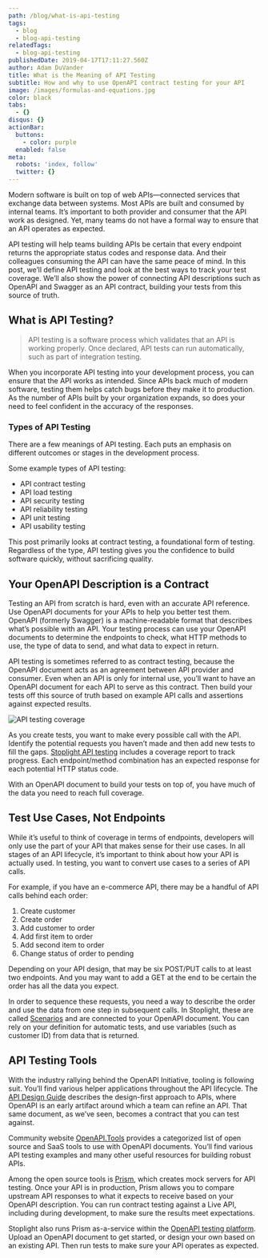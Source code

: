 ```yaml
---
path: /blog/what-is-api-testing
tags:
  - blog
  - blog-api-testing
relatedTags:
  - blog-api-testing
publishedDate: 2019-04-17T17:11:27.560Z
author: Adam DuVander
title: What is the Meaning of API Testing
subtitle: How and why to use OpenAPI contract testing for your API
image: /images/formulas-and-equations.jpg
color: black
tabs:
  - {}
disqus: {}
actionBar:
  buttons:
    - color: purple
  enabled: false
meta:
  robots: 'index, follow'
  twitter: {}
---
```

Modern software is built on top of web APIs—connected services that exchange data between systems. Most APIs are built and consumed by internal teams. It’s important to both provider and consumer that the API work as designed. Yet, many teams do not have a formal way to ensure that an API operates as expected.

API testing will help teams building APIs be certain that every endpoint returns the appropriate status codes and response data. And their colleagues consuming the API can have the same peace of mind. In this post, we’ll define API testing and look at the best ways to track your test coverage. We’ll also show the power of connecting API descriptions such as OpenAPI and Swagger as an API contract, building your tests from this source of truth.

## What is API Testing?

> API testing is a software process which validates that an API is working properly. Once declared, API tests can run automatically, such as part of integration testing.

When you incorporate API testing into your development process, you can ensure that the API works as intended. Since APIs back much of modern software, testing them helps catch bugs before they make it to production. As the number of APIs built by your organization expands, so does your need to feel confident in the accuracy of the responses.

### Types of API Testing

There are a few meanings of API testing. Each puts an emphasis on different outcomes or stages in the development process.

Some example types of API testing:

* API contract testing
* API load testing
* API security testing
* API reliability testing
* API unit testing
* API usability testing

This post primarily looks at contract testing, a foundational form of testing. Regardless of the type, API testing gives you the confidence to build software quickly, without sacrificing quality.

## Your OpenAPI Description is a Contract

Testing an API from scratch is hard, even with an accurate API reference. Use OpenAPI documents for your APIs to help you better test them. OpenAPI (formerly Swagger) is a machine-readable format that describes what’s possible with an API. Your testing process can use your OpenAPI documents to determine the endpoints to check, what HTTP methods to use, the type of data to send, and what data to expect in return.

API testing is sometimes referred to as contract testing, because the OpenAPI document acts as an agreement between API provider and consumer. Even when an API is only for internal use, you’ll want to have an OpenAPI document for each API to serve as this contract. Then build your tests off this source of truth based on example API calls and assertions against expected results.

![API testing coverage](/images/testing_reporting.png)

As you create tests, you want to make every possible call with the API. Identify the potential requests you haven’t made and then add new tests to fill the gaps. [Stoplight API testing](https://stoplight.io/testing/) includes a coverage report to track progress. Each endpoint/method combination has an expected response for each potential HTTP status code.

With an OpenAPI document to build your tests on top of, you have much of the data you need to reach full coverage.

## Test Use Cases, Not Endpoints

While it’s useful to think of coverage in terms of endpoints, developers will only use the part of your API that makes sense for their use cases. In all stages of an API lifecycle, it’s important to think about how your API is actually used. In testing, you want to convert use cases to a series of API calls.

For example, if you have an e-commerce API, there may be a handful of API calls behind each order:

1. Create customer
2. Create order
3. Add customer to order
4. Add first item to order
5. Add second item to order
6. Change status of order to pending

Depending on your API design, that may be six POST/PUT calls to at least two endpoints. And you may want to add a GET at the end to be certain the order has all the data you expect.

In order to sequence these requests, you need a way to describe the order and use the data from one step in subsequent calls. In Stoplight, these are called [Scenarios](https://docs.stoplight.io/testing/leveraging-openapi/contract-testing) and are connected to your OpenAPI document. You can rely on your definition for automatic tests, and use variables (such as customer ID) from data that is returned.

## API Testing Tools

With the industry rallying behind the OpenAPI Initiative, tooling is following suit. You’ll find various helper applications throughout the API lifecycle. The [API Design Guide](https://stoplight.io/api-design-guide/basics/) describes the design-first approach to APIs, where OpenAPI is an early artifact around which a team can refine an API. That same document, as we’ve seen, becomes a contract that you can test against.

Community website [OpenAPI.Tools](https://openapi.tools/) provides a categorized list of open source and SaaS tools to use with OpenAPI documents. You’ll find various API testing examples and many other useful resources for building robust APIs.

Among the open source tools is [Prism](https://github.com/stoplightio/prism), which creates mock servers for API testing. Once your API is in production, Prism allows you to compare upstream API responses to what it expects to receive based on your OpenAPI description. You can run contract testing against a Live API, including during development, to make sure the results meet expectations.

Stoplight also runs Prism as-a-service within the [OpenAPI testing platform](https://stoplight.io/testing/). Upload an OpenAPI document to get started, or design your own based on an existing API. Then run tests to make sure your API operates as expected.
